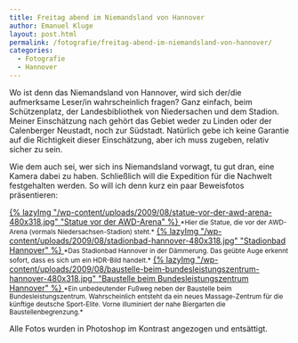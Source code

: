 ```yaml
---
title: Freitag abend im Niemandsland von Hannover
author: Emanuel Kluge
layout: post.html
permalink: /fotografie/freitag-abend-im-niemandsland-von-hannover/
categories:
  - Fotografie
  - Hannover
---
```


Wo ist denn das Niemandsland von Hannover, wird sich der/die aufmerksame Leser/in wahrscheinlich fragen? Ganz einfach, beim Schützenplatz, der Landesbibliothek von Niedersachen und dem Stadion. Meiner Einschätzung nach gehört das Gebiet weder zu Linden oder der Calenberger Neustadt, noch zur Südstadt. Natürlich gebe ich keine Garantie auf die Richtigkeit dieser Einschätzung, aber ich muss zugeben, relativ sicher zu sein.

Wie dem auch sei, wer sich ins Niemandsland vorwagt, tu gut dran, eine Kamera dabei zu haben. Schließlich will die Expedition für die Nachwelt festgehalten werden. So will ich denn kurz ein paar Beweisfotos präsentieren:

<a href="/wp-content/uploads/2009/08/statue-vor-der-awd-arena.jpg" rel="lightbox">
  {% lazyImg "/wp-content/uploads/2009/08/statue-vor-der-awd-arena-480x318.jpg" "Statue vor der AWD-Arena" %}
</a>  
<small>*Hier die Statue, die vor der AWD-Arena (vormals Niedersachsen-Stadion) steht.*</small>

<a href="/wp-content/uploads/2009/08/stadionbad-hannover.jpg" rel="lightbox">
  {% lazyImg "/wp-content/uploads/2009/08/stadionbad-hannover-480x318.jpg" "Stadionbad Hannover" %}
</a>  
<small>*Das Stadionbad Hannover in der Dämmerung. Das geübte Auge erkennt sofort, dass es sich um ein HDR-Bild handelt.*</small>

<a href="/wp-content/uploads/2009/08/baustelle-beim-bundesleistungszentrum-hannover.jpg" rel="lightbox">
  {% lazyImg "/wp-content/uploads/2009/08/baustelle-beim-bundesleistungszentrum-hannover-480x318.jpg" "Baustelle beim Bundesleistungszentrum Hannover" %}
</a>  
<small>*Ein unbedeutender Fußweg neben der Baustelle beim Bundesleistungszentrum. Wahrscheinlich entsteht da ein neues Massage-Zentrum für die künftige deutsche Sport-Elite. Vorne illuminiert der nahe Biergarten die Baustellenbegrenzung.*</small>

Alle Fotos wurden in Photoshop im Kontrast angezogen und entsättigt.
